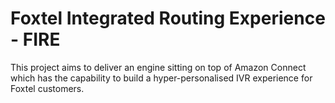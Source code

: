 # Foxtel Integrated Routing Experience - FIRE

This project aims to deliver an engine sitting on top of Amazon Connect 
which has the capability to build a hyper-personalised IVR experience for Foxtel customers.
